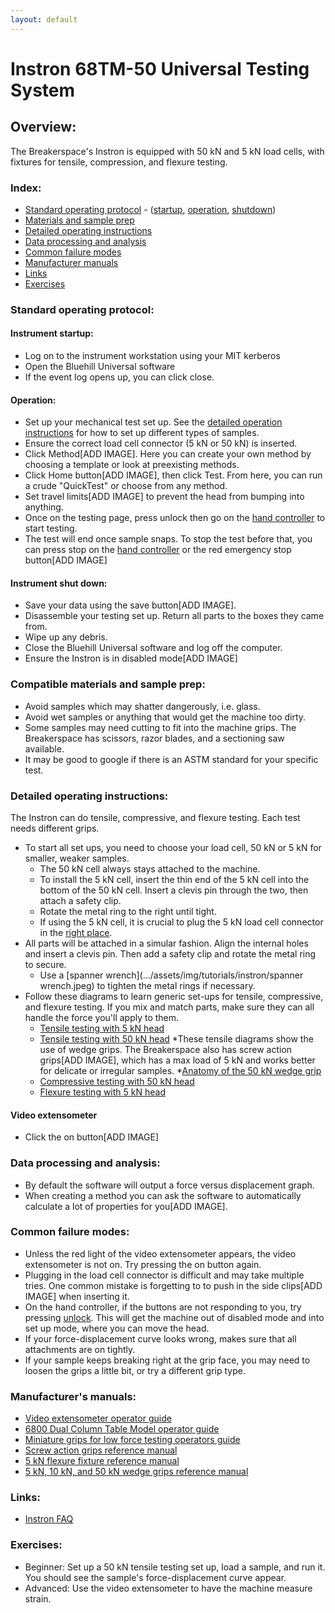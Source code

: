```yaml
---
layout: default
---
```

# Instron 68TM-50 Universal Testing System

## Overview:

The Breakerspace's Instron is equipped with 50 kN and 5 kN load cells, with fixtures for tensile, compression, and flexure testing. 

### Index:

* [Standard operating protocol](#sop) - ([startup](#startup), [operation](#operation), [shutdown](#shutdown))
* [Materials and sample prep](#materials)
* [Detailed operating instructions](#details)
* [Data processing and analysis](#data)
* [Common failure modes](#failures)
* [Manufacturer manuals](#manuals)
* [Links](#links)
* [Exercises](#exercises)

<a name="sop"></a>
### Standard operating protocol:

<a name="startup"></a> 
#### Instrument startup:

* Log on to the instrument workstation using your MIT kerberos
* Open the Bluehill Universal software
* If the event log opens up, you can click close. 

<a name="operation"></a>
#### Operation: 

* Set up your mechanical test set up. See the [detailed operation instructions](#details) for how to set up different types of samples.
* Ensure the correct load cell connector (5 kN or 50 kN) is inserted. 
* Click Method[ADD IMAGE]. Here you can create your own method by choosing a template or look at preexisting methods.
* Click Home button[ADD IMAGE], then click Test. From here, you can run a crude "QuickTest" or choose from any method.
* Set travel limits[ADD IMAGE] to prevent the head from bumping into anything.
* Once on the testing page, press unlock then go on the [hand controller](../assets/img/tutorials/instron/ANNOTATED_hand_controller_in_set_up.JPG) to start testing.
* The test will end once sample snaps. To stop the test before that, you can press stop on the [hand controller](../assets/img/tutorials/instron/ANNOTATED_hand_controller_in_set_up.JPG) or the red emergency stop button[ADD IMAGE]

<a name="shutdown"></a>
####  Instrument shut down:

* Save your data using the save button[ADD IMAGE].
* Disassemble your testing set up. Return all parts to the boxes they came from.
* Wipe up any debris.
* Close the Bluehill Universal software and log off the computer.
* Ensure the Instron is in disabled mode[ADD IMAGE]

<a name="materials"></a> 
### Compatible materials and sample prep: 

* Avoid samples which may shatter dangerously, i.e. glass.
* Avoid wet samples or anything that would get the machine too dirty.
* Some samples may need cutting to fit into the machine grips. The Breakerspace has scissors, razor blades, and a sectioning saw available.
* It may be good to google if there is an ASTM standard for your specific test. 

<a name="details"></a> 
### Detailed operating instructions: 
The Instron can do tensile, compressive, and flexure testing. Each test needs different grips. 

* To start all set ups, you need to choose your load cell, 50 kN or 5 kN for smaller, weaker samples.
	* The 50 kN cell always stays attached to the machine.
 	* To install the 5 kN cell, insert the thin end of the 5 kN cell into the bottom of the 50 kN cell. Insert a clevis pin through the two, then attach a safety clip.
  	* Rotate the metal ring to the right until tight. 
  	* If using the 5 kN cell, it is crucial to plug the 5 kN load cell connector in the [right place](../assets/img/tutorials/instron/ANNOTATED_connection_port_instron.JPG).
* All parts will be attached in a simular fashion. Align the internal holes and insert a clevis pin. Then add a safety clip and rotate the metal ring to secure.
	* Use a [spanner wrench](.../assets/img/tutorials/instron/spanner wrench.jpeg) to tighten the metal rings if necessary. 
* Follow these diagrams to learn generic set-ups for tensile, compressive, and flexure testing. If you mix and match parts, make sure they can all handle the force you'll apply to them.
	* [Tensile testing with 5 kN head](../assets/img/tutorials/instron/ANNOTATED_instron_sop_5_kN_tensile_set_up.JPG)
 	* [Tensile testing with 50 kN head](../assets/img/tutorials/instron/ANNOTATED_instron_sop_50_kN_wrench_set_up.JPG)
		*These tensile diagrams show the use of wedge grips. The Breakerspace also has screw action grips[ADD IMAGE], which has a max load of 5 kN and works better for delicate or irregular samples.
		*[Anatomy of the 50 kN wedge grip](../assets/img/tutorials/instron/ANNOTATED_50_kN_wrench_grip.JPG)
	* [Compressive testing with 50 kN head](..assets/img/tutorials/instron/ANNOTATED_instron_sop_compression_set_up.JPG)
 	* [Flexure testing with 5 kN head](../assets/img/tutorials/instron/ANNOTATED_instron_sop_flexure_set_up.JPG)
 
#### Video extensometer
* Click the on button[ADD IMAGE]


<a name="data"></a>
### Data processing and analysis:

* By default the software will output a force versus displacement graph.
* When creating a method you can ask the software to automatically calculate a lot of properties for you[ADD IMAGE].

<a name="failures"></a>
### Common failure modes:

* Unless the red light of the video extensometer appears, the video extensometer is not on. Try pressing the on button again.  
* Plugging in the load cell connector is difficult and may take multiple tries. One common mistake is forgetting to to push in the side clips[ADD IMAGE] when inserting it. 
* On the hand controller, if the buttons are not responding to you, try pressing [unlock](../assets/img/tutorials/instron/ANNOTATED_hand_controller_when_disabled.JPG). This will get the machine out of disabled mode and into set up mode, where you can move the head.
* If your force-displacement curve looks wrong, makes sure that all attachments are on tightly.
* If your sample keeps breaking right at the grip face, you may need to loosen the grips a little bit, or try a different grip type.


<a name="manuals"></a>
### Manufacturer's manuals:

* [Video extensometer operator guide](https://www.dropbox.com/scl/fi/rgb05cbfo30mf80uwskek/video-extensometer-ave2-2663-901-and-sve2-2663-902-operator-guide.pdf?rlkey=qfhgbcfwtsl57fdbellgg206w&st=h7hcnio8&dl=0)
* [6800 Dual Column Table Model operator guide](https://www.dropbox.com/scl/fi/jppq0ifw1ricmdghsguca/6800-Dual-Column-Table-Model-Operator-Guide.pdf?rlkey=n7sm0h9v6vqqvu9ppnk0oessj&st=7ztz947o&dl=0)
* [Miniature grips for low force testing operators guide](https://www.dropbox.com/scl/fi/zprr8ua5ma26lzqb31czo/2711-006-miniature-grips-for-low-force-testing-operators-guide.pdf?rlkey=a26sizgotrx3beaa1iujvgp0r&st=njxjs6bs&dl=0)
* [Screw action grips reference manual](https://www.dropbox.com/scl/fi/nf5pnttlapjawi8cm94ms/2710-11x-screw-action-grips-reference-manual.pdf?rlkey=7q1aeazj97xoshgy7n29297ed&st=ozgbhy08&dl=0)
* [5 kN flexure fixture reference manual](https://www.dropbox.com/scl/fi/59aeqcu8o9b7isv7gu93a/5kn-flexure-fixture-reference-manual.pdf?rlkey=f4wtjfybmg86kruq1hcp32nms&st=1u3dpdjr&dl=0)
* [5 kN, 10 kN, and 50 kN wedge grips reference manual](https://www.dropbox.com/scl/fi/3iaxhdxfo8pwxtj8t7m2i/5kn-10knand50kn-wedge-grips-reference-manual.pdf?rlkey=rjm1t839hzfv8yzly7mihjh2n&st=m76u4b4n&dl=0)

<a name="links"></a>
### Links:

* [Instron FAQ](https://www.instron.com/en/service-and-support/technical-support/faqs)

<a name="exercises"></a>
### Exercises:

* Beginner: Set up a 50 kN tensile testing set up, load a sample, and run it. You should see the sample's force-displacement curve appear.
* Advanced: Use the video extensometer to have the machine measure strain. 
